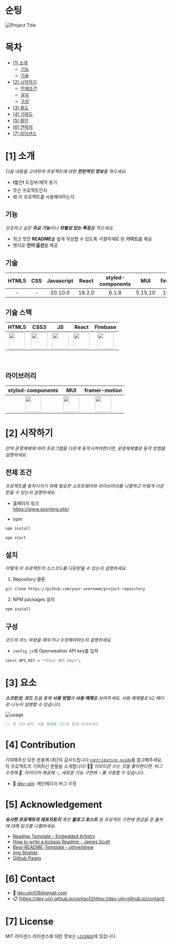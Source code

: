 # 순팅

<!--프로젝트 대문 이미지-->
![Project Title](https://github.com/LDK1009/CapstoneDesign/assets/86905679/6ba72a96-7ce7-4fd7-b867-c025d2d78693)

<!--목차-->
# 목차
- [[1] 소개](#1-소개)
  - [기능](#기능)
  - [기술](#기술)
- [[2] 시작하기](#4-시작하기)
  - [전제조건](#5-전제조건)
  - [설치](#6-설치)
  - [구성](#7-구성)
- [[3] 용도](#3-용도)
- [[4] 기여도](#4-공헌도)
- [[5] 확인](#5-확인)
- [[6] 연락처](#6-연락처)
- [[7] 라이센스](#7-라이센스)











# [1] 소개
*다음 내용을 고려하여 프로젝트에 대한 **전반적인 정보**를 적으세요.*

- ❗️짧은❗️ 도입부/제작 동기
- 무슨 프로젝트인지
- 왜 이 프로젝트를 사용해야하는지

## 기능
*강조하고 싶은 **주요 기능**이나 **차별성 있는 특징**을 적으세요.*
- 최고 멋진 **README**를 쉽게 작성할 수 있도록 *이텔릭체*로 된 **가이드**를 제공
- 뱃지로 **언어 옵션**을 제공

## 기술
| HTML5 | CSS | Javascript | React | styled-components | MUI |firebase |
| :--------: | :--------: | :--------: | :--------: | :--------: | :--------: | :--------: |
| - | - | 20.10.0 | 18.2.0 | 6.1.8 | 5.15.10 | 10.7.2 |

## 기술 스택
| HTML5 | CSS3 | JS | React | Firebase | 
| :--------: | :--------: | :--------: | :--------: | :--------: |
|<img src="https://github.com/LDK1009/CapstoneDesign/assets/86905679/7c4eb246-5616-4685-8ff7-70ec89281881" width="50" height="50"/> | <img src="https://github.com/LDK1009/CapstoneDesign/assets/86905679/164d1e8b-0dbb-4e88-99da-aec5e43b2d84" width="50" height="50"/> | <img src="https://github.com/LDK1009/CapstoneDesign/assets/86905679/6fc480d4-b066-480a-97f4-f229f7b323ff" width="50" height="50"/> | <img src="https://github.com/LDK1009/CapstoneDesign/assets/86905679/bdf8974d-4b38-4073-ad41-3346412139fa)" width="50" height="50"/>| <img src="https://github.com/LDK1009/CapstoneDesign/assets/86905679/626df7d2-56d5-4dbc-b414-a25fff17c0be" width="50" height="50"/> | <img src="https://github.com/LDK1009/CapstoneDesign/assets/86905679/87a332ed-eeea-49f8-8f96-104e38a1350e" width="50" height="50"/>
<br/>

## 라이브러리
| styled-components | MUI | framer-motion | 
| :--------: | :--------: | :--------: |
| <img src="https://github.com/LDK1009/CapstoneDesign/assets/86905679/58d31a76-4968-4e89-aa61-c7bc9aae3e59" width="50" height="50"/> | <img src="https://github.com/LDK1009/CapstoneDesign/assets/86905679/391736f5-8f6f-4d32-8929-4805efb1d798" width="50" height="50"/> | <img src="https://github.com/LDK1009/CapstoneDesign/assets/86905679/4ec72a7b-c179-404b-a28b-590b4576f988" width="50" height="50"/>


# [2] 시작하기
*만약 운영체제에 따라 프로그램을 다르게 동작시켜야한다면, 운영체제별로 동작 방법을 설명하세요*

## 전제 조건
*프로젝트를 동작시키기 위해 필요한 소프트웨어와 라이브러리를 나열하고 어떻게 다운받을 수 있는지 설명하세요.*
- 홈페이지 링크<br/>
<https://www.soonting.site/>

- npm
```bash
npm install
```
```bash
npm start
```

## 설치
*어떻게 이 프로젝트의 소스코드를 다운받을 수 있는지 설명하세요.*
1. Repository 클론
```bash
git clone https://github.com/your-username/project-repository
```
2. NPM packages 설치
```bash
npm install
```

## 구성
*코드의 어느 부분을 채우거나 수정해야하는지 설명하세요.*
- `config.js`에 Openweather API key를 입력
```bash
const API_KEY = "<Your API key>";
```



# [3] 요소
***스크린샷, 코드** 등을 통해 **사용 방법**과 **사용 예제**를 보여주세요. 사용 예제별로 h2 헤더로 나누어 설명할 수 있습니다.*

![usage](img/usage.png)

```java
// 몇 개의 API 사용 예제를 코드와 함께 보여주세요.
```



# [4] Contribution
기여해주신 모든 분들께 대단히 감사드립니다.[`contributing guide`][contribution-url]를 참고해주세요.
이 프로젝트의 기여하신 분들을 소개합니다! 🙆‍♀️
*이모티콘 쓰는 것을 좋아한다면, 버그 수정에 🐞, 아이디어 제공에 💡, 새로운 기능 구현에 ✨를 사용할 수 있습니다.*
- 🐞 [dev-ujin](https://github.com/dev-ujin): 메인페이지 버그 수정



# [5] Acknowledgement
***유사한 프로젝트의 레포지토리** 혹은 **블로그 포스트** 등 프로젝트 구현에 영감을 준 출처에 대해 링크를 나열하세요.*

- [Readme Template - Embedded Artistry](https://embeddedartistry.com/blog/2017/11/30/embedded-artistry-readme-template/)
- [How to write a kickass Readme - James.Scott](https://dev.to/scottydocs/how-to-write-a-kickass-readme-5af9)
- [Best-README-Template - othneildrew](https://github.com/othneildrew/Best-README-Template#prerequisites)
- [Img Shields](https://shields.io/)
- [Github Pages](https://pages.github.com/)



# [6] Contact
- 📧 dev.ujin518@gmail.com
- 📋 [https://dev-ujin.github.io/contact](https://dev-ujin.github.io/contact)



# [7] License
MIT 라이센스
라이센스에 대한 정보는 [`LICENSE`][license-url]에 있습니다.



<!--Url for Badges-->
[license-shield]: https://img.shields.io/github/license/:user/:repo
[repository-size-shield]: https://img.shields.io/github/repo-size/dev-ujin/readme-template?labelColor=D8D8D8&color=BE81F7
[issue-closed-shield]: https://img.shields.io/github/issues-closed/dev-ujin/readme-template?labelColor=D8D8D8&color=FE9A2E

<!--Url for Buttons-->
[readme-eng-shield]: https://img.shields.io/badge/-readme%20in%20english-2E2E2E?style=for-the-badge
[view-demo-shield]: https://img.shields.io/badge/-%F0%9F%98%8E%20view%20demo-F3F781?style=for-the-badge
[view-demo-url]: https://dev-ujin.github.io
[report-bug-shield]: https://img.shields.io/badge/-%F0%9F%90%9E%20report%20bug-F5A9A9?style=for-the-badge
[report-bug-url]: https://github.com/dev-ujin/readme-template/issues
[request-feature-shield]: https://img.shields.io/badge/-%E2%9C%A8%20request%20feature-A9D0F5?style=for-the-badge
[request-feature-url]: https://github.com/dev-ujin/readme-template/issues

<!--URLS-->
[license-url]: LICENSE.md
[contribution-url]: CONTRIBUTION.md
[readme-eng-url]: ../README.md
